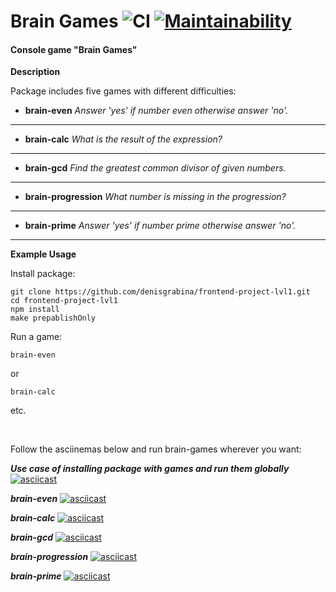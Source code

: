 # Brain Games ![CI](https://github.com/github/docs/actions/workflows/master.yml/badge.svg) [![Maintainability](https://api.codeclimate.com/v1/badges/d8b68a3c279068cd729c/maintainability)](https://codeclimate.com/github/denisgrabina/frontend-project-lvl1/maintainability)

#### Console game "Brain Games"

**Description**

Package includes five games with different difficulties:

- **brain-even**
  _Answer 'yes' if number even otherwise answer 'no'._

---

- **brain-calc**
  _What is the result of the expression?_

---

- **brain-gcd**
  _Find the greatest common divisor of given numbers._

---

- **brain-progression**
  _What number is missing in the progression?_

---

- **brain-prime**
  _Answer 'yes' if number prime otherwise answer 'no'._

---

**Example Usage**

Install package:

```
git clone https://github.com/denisgrabina/frontend-project-lvl1.git
cd frontend-project-lvl1
npm install
make prepablishOnly
```

Run a game:

```
brain-even
```

or

```
brain-calc
```

etc.

<br>

Follow the asciinemas below and run brain-games wherever you want:

**_Use case of installing package with games and run them globally_**
[![asciicast](https://asciinema.org/a/287494.svg)](https://asciinema.org/a/287494)

**_brain-even_**
[![asciicast](https://asciinema.org/a/287093.svg)](https://asciinema.org/a/287093)

**_brain-calc_**
[![asciicast](https://asciinema.org/a/287091.svg)](https://asciinema.org/a/287091)

**_brain-gcd_**
[![asciicast](https://asciinema.org/a/z9l0SGyvy3ieU0RU0VEgu3fCW.svg)](https://asciinema.org/a/z9l0SGyvy3ieU0RU0VEgu3fCW)

**_brain-progression_**
[![asciicast](https://asciinema.org/a/287415.svg)](https://asciinema.org/a/287415)

**_brain-prime_**
[![asciicast](https://asciinema.org/a/287453.svg)](https://asciinema.org/a/287453)
